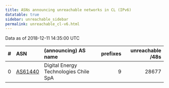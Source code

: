 ```yaml
---
title: ASNs announcing unreachable networks in CL (IPv6)
datatable: true
sidebar: unreachable_sidebar
permalink: unreachable_cl-v6.html
---
```


Data as of 2018-12-11 14:35:00 UTC


<div class="datatable-begin"></div>

|   # | ASN                                    | (announcing) AS name                  |   prefixes |   unreachable /48s |
|----:|:---------------------------------------|:--------------------------------------|-----------:|-------------------:|
|   0 | [AS61440](unreachable_AS61440-v6.html) | Digital Energy Technologies Chile SpA |          9 |              28677 |

<div class="datatable-end"></div>